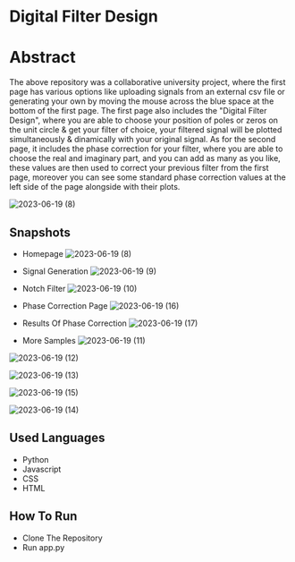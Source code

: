 # Digital Filter Design

# Abstract 
The above repository was a collaborative university project, where the first page has various options like uploading signals from an external csv file or generating your own by moving the mouse across the blue space at the bottom of the first page. The first page also includes the "Digital Filter Design", where you are able to choose your position of poles or zeros on the unit circle & get your filter of choice, your filtered signal will be plotted simultaneously & dinamically with your original signal. As for the second page, it includes the phase correction for your filter, where you are able to choose the real and imaginary part, and you can add as many as you like, these values are then used to correct your previous filter from the first page, moreover you can see some standard phase correction values at the left side of the page alongside with their plots.

![2023-06-19 (8)](https://github.com/SaraElwatany/Digital-Filter-Design/assets/93448764/68264f07-b1a0-4a2d-b858-3f28176df385)

## Snapshots

- Homepage
![2023-06-19 (8)](https://github.com/SaraElwatany/Digital-Filter-Design/assets/93448764/68264f07-b1a0-4a2d-b858-3f28176df385)

- Signal Generation
![2023-06-19 (9)](https://github.com/SaraElwatany/Digital-Filter-Design/assets/93448764/0a2c71a6-132f-415a-a7a1-c4dfae814992)

- Notch Filter
![2023-06-19 (10)](https://github.com/SaraElwatany/Digital-Filter-Design/assets/93448764/019f785c-a63c-4e45-8828-a5eebc559323)

- Phase Correction Page
![2023-06-19 (16)](https://github.com/SaraElwatany/Digital-Filter-Design/assets/93448764/e027f4bc-5962-43db-bcb4-63981300c77a)

- Results Of Phase Correction
![2023-06-19 (17)](https://github.com/SaraElwatany/Digital-Filter-Design/assets/93448764/af32d050-c278-47fd-a43e-84c8a86353d2)

- More Samples
![2023-06-19 (11)](https://github.com/SaraElwatany/Digital-Filter-Design/assets/93448764/a73c0f67-b2b8-4d35-ae92-45a564ac1316)

![2023-06-19 (12)](https://github.com/SaraElwatany/Digital-Filter-Design/assets/93448764/953652aa-d37d-43f6-98cb-1f241bab539a)

![2023-06-19 (13)](https://github.com/SaraElwatany/Digital-Filter-Design/assets/93448764/7adb7a32-e71d-4c7f-a3ba-104c20b924de)

![2023-06-19 (15)](https://github.com/SaraElwatany/Digital-Filter-Design/assets/93448764/3cf8a965-86ff-4343-8bcc-b638b7fc0c78)

![2023-06-19 (14)](https://github.com/SaraElwatany/Digital-Filter-Design/assets/93448764/e4d8420c-c9f6-4794-a9c8-95e77f9cad4c)


## Used Languages 
- Python
- Javascript
- CSS
- HTML


## How To Run
- Clone The Repository
- Run app.py
